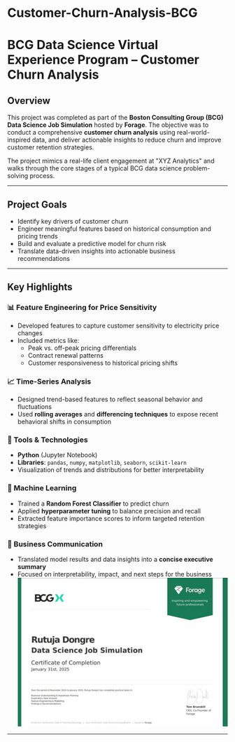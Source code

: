 # Customer-Churn-Analysis-BCG

# BCG Data Science Virtual Experience Program – Customer Churn Analysis

## Overview

This project was completed as part of the **Boston Consulting Group (BCG) Data Science Job Simulation** hosted by **Forage**. The objective was to conduct a comprehensive **customer churn analysis** using real-world-inspired data, and deliver actionable insights to reduce churn and improve customer retention strategies.

The project mimics a real-life client engagement at "XYZ Analytics" and walks through the core stages of a typical BCG data science problem-solving process.

---

## Project Goals

- Identify key drivers of customer churn
- Engineer meaningful features based on historical consumption and pricing trends
- Build and evaluate a predictive model for churn risk
- Translate data-driven insights into actionable business recommendations

---

## Key Highlights

### 📊 Feature Engineering for Price Sensitivity
- Developed features to capture customer sensitivity to electricity price changes
- Included metrics like:
  - Peak vs. off-peak pricing differentials
  - Contract renewal patterns
  - Customer responsiveness to historical pricing shifts

### 📈 Time-Series Analysis
- Designed trend-based features to reflect seasonal behavior and fluctuations
- Used **rolling averages** and **differencing techniques** to expose recent behavioral shifts in consumption

### 🐍 Tools & Technologies
- **Python** (Jupyter Notebook)
- **Libraries**: `pandas`, `numpy`, `matplotlib`, `seaborn`, `scikit-learn`
- Visualization of trends and distributions for better interpretability

### 🌲 Machine Learning
- Trained a **Random Forest Classifier** to predict churn
- Applied **hyperparameter tuning** to balance precision and recall
- Extracted feature importance scores to inform targeted retention strategies

### 📢 Business Communication
- Translated model results and data insights into a **concise executive summary**
- Focused on interpretability, impact, and next steps for the business
![Certificate of Completion](bcg_certificate.jpg)
---



